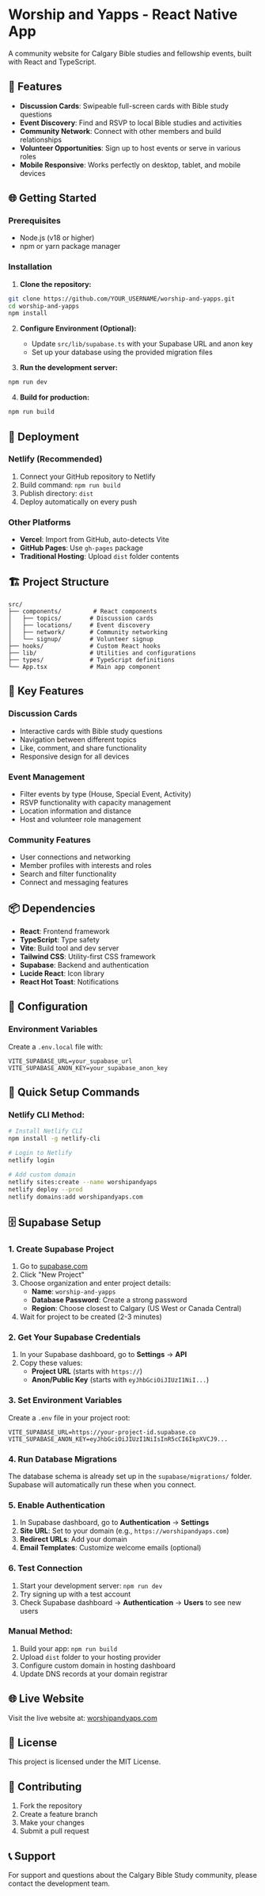 # Worship and Yapps - React Native App

A community website for Calgary Bible studies and fellowship events, built with React and TypeScript.

## 🚀 Features

- **Discussion Cards**: Swipeable full-screen cards with Bible study questions
- **Event Discovery**: Find and RSVP to local Bible studies and activities  
- **Community Network**: Connect with other members and build relationships
- **Volunteer Opportunities**: Sign up to host events or serve in various roles
- **Mobile Responsive**: Works perfectly on desktop, tablet, and mobile devices

## 🌐 Getting Started

### Prerequisites

- Node.js (v18 or higher)
- npm or yarn package manager

### Installation

1. **Clone the repository:**
```bash
git clone https://github.com/YOUR_USERNAME/worship-and-yapps.git
cd worship-and-yapps
npm install
```

2. **Configure Environment (Optional):**
   - Update `src/lib/supabase.ts` with your Supabase URL and anon key
   - Set up your database using the provided migration files

3. **Run the development server:**
```bash
npm run dev
```

4. **Build for production:**
```bash
npm run build
```

## 🚀 Deployment

### **Netlify (Recommended)**
1. Connect your GitHub repository to Netlify
2. Build command: `npm run build`
3. Publish directory: `dist`
4. Deploy automatically on every push

### **Other Platforms**
- **Vercel**: Import from GitHub, auto-detects Vite
- **GitHub Pages**: Use `gh-pages` package
- **Traditional Hosting**: Upload `dist` folder contents

## 🏗️ Project Structure

```
src/
├── components/         # React components
│   ├── topics/        # Discussion cards
│   ├── locations/     # Event discovery
│   ├── network/       # Community networking
│   └── signup/        # Volunteer signup
├── hooks/             # Custom React hooks
├── lib/               # Utilities and configurations
├── types/             # TypeScript definitions
└── App.tsx            # Main app component
```

## 🎨 Key Features

### Discussion Cards
- Interactive cards with Bible study questions
- Navigation between different topics
- Like, comment, and share functionality
- Responsive design for all devices

### Event Management
- Filter events by type (House, Special Event, Activity)
- RSVP functionality with capacity management
- Location information and distance
- Host and volunteer role management

### Community Features
- User connections and networking
- Member profiles with interests and roles
- Search and filter functionality
- Connect and messaging features

## 📦 Dependencies

- **React**: Frontend framework
- **TypeScript**: Type safety
- **Vite**: Build tool and dev server
- **Tailwind CSS**: Utility-first CSS framework
- **Supabase**: Backend and authentication
- **Lucide React**: Icon library
- **React Hot Toast**: Notifications

## 🔧 Configuration

### Environment Variables
Create a `.env.local` file with:
```
VITE_SUPABASE_URL=your_supabase_url
VITE_SUPABASE_ANON_KEY=your_supabase_anon_key
```

## 🚀 **Quick Setup Commands**

### **Netlify CLI Method:**
```bash
# Install Netlify CLI
npm install -g netlify-cli

# Login to Netlify
netlify login

# Add custom domain
netlify sites:create --name worshipandyaps
netlify deploy --prod
netlify domains:add worshipandyaps.com
```

## 🗄️ **Supabase Setup**

### **1. Create Supabase Project**
1. Go to [supabase.com](https://supabase.com)
2. Click "New Project"
3. Choose organization and enter project details:
   - **Name**: `worship-and-yapps`
   - **Database Password**: Create a strong password
   - **Region**: Choose closest to Calgary (US West or Canada Central)
4. Wait for project to be created (2-3 minutes)

### **2. Get Your Supabase Credentials**
1. In your Supabase dashboard, go to **Settings** → **API**
2. Copy these values:
   - **Project URL** (starts with `https://`)
   - **Anon/Public Key** (starts with `eyJhbGciOiJIUzI1NiI...`)

### **3. Set Environment Variables**
Create a `.env` file in your project root:
```env
VITE_SUPABASE_URL=https://your-project-id.supabase.co
VITE_SUPABASE_ANON_KEY=eyJhbGciOiJIUzI1NiIsInR5cCI6IkpXVCJ9...
```

### **4. Run Database Migrations**
The database schema is already set up in the `supabase/migrations/` folder. Supabase will automatically run these when you connect.

### **5. Enable Authentication**
1. In Supabase dashboard, go to **Authentication** → **Settings**
2. **Site URL**: Set to your domain (e.g., `https://worshipandyaps.com`)
3. **Redirect URLs**: Add your domain
4. **Email Templates**: Customize welcome emails (optional)

### **6. Test Connection**
1. Start your development server: `npm run dev`
2. Try signing up with a test account
3. Check Supabase dashboard → **Authentication** → **Users** to see new users

### **Manual Method:**
1. Build your app: `npm run build`
2. Upload `dist` folder to your hosting provider
3. Configure custom domain in hosting dashboard
4. Update DNS records at your domain registrar

## 🌐 Live Website

Visit the live website at: [worshipandyaps.com](https://worshipandyaps.com)

## 📄 License

This project is licensed under the MIT License.

## 🤝 Contributing

1. Fork the repository
2. Create a feature branch
3. Make your changes
4. Submit a pull request

## 📞 Support

For support and questions about the Calgary Bible Study community, please contact the development team.